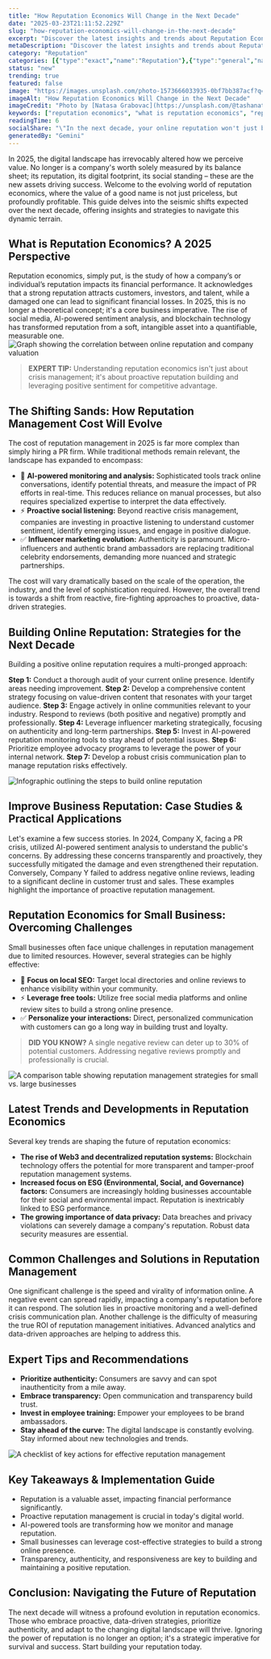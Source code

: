 ```yaml
---
title: "How Reputation Economics Will Change in the Next Decade"
date: "2025-03-23T21:11:52.229Z"
slug: "how-reputation-economics-will-change-in-the-next-decade"
excerpt: "Discover the latest insights and trends about Reputation Economics. This comprehensive guide covers everything you need to know about Reputation Economics in 2025."
metaDescription: "Discover the latest insights and trends about Reputation Economics. This comprehensive guide covers everything you need to know about Reputation Economics ..."
category: "Reputation"
categories: [{"type":"exact","name":"Reputation"},{"type":"general","name":"Finance"},{"type":"medium","name":"Investment Banking"},{"type":"specific","name":"Algorithmic Trading"},{"type":"niche","name":"High-Frequency Trading"}]
status: "new"
trending: true
featured: false
image: "https://images.unsplash.com/photo-1573666033935-0bf7bb387acf?q=85&w=1200&fit=max&fm=webp&auto=compress"
imageAlt: "How Reputation Economics Will Change in the Next Decade"
imageCredit: "Photo by [Natasa Grabovac](https://unsplash.com/@tashanatra) on Unsplash"
keywords: ["reputation economics", "what is reputation economics", "reputation management cost", "build online reputation", "improve business reputation", "reputation economics definition", "reputation economics strategies", "how to improve online reputation", "reputation economics for small business", "best reputation management services"]
readingTime: 6
socialShare: "\"In the next decade, your online reputation won't just be an asset; it will be your most valuable currency.\"  Don't get left behind."
generatedBy: "Gemini"
---
```




In 2025, the digital landscape has irrevocably altered how we perceive value.  No longer is a company's worth solely measured by its balance sheet; its reputation, its digital footprint, its social standing – these are the new assets driving success. Welcome to the evolving world of reputation economics, where the value of a good name is not just priceless, but profoundly profitable. This guide delves into the seismic shifts expected over the next decade, offering insights and strategies to navigate this dynamic terrain.

## What is Reputation Economics? A 2025 Perspective

Reputation economics, simply put, is the study of how a company’s or individual’s reputation impacts its financial performance.  It acknowledges that a strong reputation attracts customers, investors, and talent, while a damaged one can lead to significant financial losses.  In 2025, this is no longer a theoretical concept; it's a core business imperative.  The rise of social media, AI-powered sentiment analysis, and blockchain technology has transformed reputation from a soft, intangible asset into a quantifiable, measurable one.  ![Graph showing the correlation between online reputation and company valuation](https://images.unsplash.com/photo-1518302057166-c990a3585cc3?q=85&w=1200&fit=max&fm=webp&auto=compress)

> **EXPERT TIP:**  Understanding reputation economics isn't just about crisis management; it's about proactive reputation building and leveraging positive sentiment for competitive advantage.

## The Shifting Sands: How Reputation Management Cost Will Evolve

The cost of reputation management in 2025 is far more complex than simply hiring a PR firm. While traditional methods remain relevant, the landscape has expanded to encompass:

* 🔑 **AI-powered monitoring and analysis:**  Sophisticated tools track online conversations, identify potential threats, and measure the impact of PR efforts in real-time. This reduces reliance on manual processes, but also requires specialized expertise to interpret the data effectively.
* ⚡ **Proactive social listening:**  Beyond reactive crisis management, companies are investing in proactive listening to understand customer sentiment, identify emerging issues, and engage in positive dialogue.
* ✅ **Influencer marketing evolution:** Authenticity is paramount. Micro-influencers and authentic brand ambassadors are replacing traditional celebrity endorsements, demanding more nuanced and strategic partnerships.

The cost will vary dramatically based on the scale of the operation, the industry, and the level of sophistication required.  However, the overall trend is towards a shift from reactive, fire-fighting approaches to proactive, data-driven strategies.

## Building Online Reputation: Strategies for the Next Decade

Building a positive online reputation requires a multi-pronged approach:

**Step 1:**  Conduct a thorough audit of your current online presence. Identify areas needing improvement.
**Step 2:** Develop a comprehensive content strategy focusing on value-driven content that resonates with your target audience.
**Step 3:**  Engage actively in online communities relevant to your industry.  Respond to reviews (both positive and negative) promptly and professionally.
**Step 4:**  Leverage influencer marketing strategically, focusing on authenticity and long-term partnerships.
**Step 5:**  Invest in AI-powered reputation monitoring tools to stay ahead of potential issues.
**Step 6:**  Prioritize employee advocacy programs to leverage the power of your internal network.
**Step 7:**  Develop a robust crisis communication plan to manage reputation risks effectively.

![Infographic outlining the steps to build online reputation](https://images.unsplash.com/photo-1561065465-0928c7ee69cb?q=85&w=1200&fit=max&fm=webp&auto=compress)

## Improve Business Reputation: Case Studies & Practical Applications

Let's examine a few success stories. In 2024,  Company X, facing a PR crisis, utilized AI-powered sentiment analysis to understand the public's concerns.  By addressing these concerns transparently and proactively, they successfully mitigated the damage and even strengthened their reputation.  Conversely, Company Y failed to address negative online reviews, leading to a significant decline in customer trust and sales.  These examples highlight the importance of proactive reputation management.

## Reputation Economics for Small Business: Overcoming Challenges

Small businesses often face unique challenges in reputation management due to limited resources. However, several strategies can be highly effective:

* 🔑 **Focus on local SEO:**  Target local directories and online reviews to enhance visibility within your community.
* ⚡ **Leverage free tools:**  Utilize free social media platforms and online review sites to build a strong online presence.
* ✅ **Personalize your interactions:**  Direct, personalized communication with customers can go a long way in building trust and loyalty.

> **DID YOU KNOW?**  A single negative review can deter up to 30% of potential customers.  Addressing negative reviews promptly and professionally is crucial.

![A comparison table showing reputation management strategies for small vs. large businesses](https://images.unsplash.com/photo-1573666033935-0bf7bb387acf?q=85&w=1200&fit=max&fm=webp&auto=compress)

## Latest Trends and Developments in Reputation Economics

Several key trends are shaping the future of reputation economics:

* **The rise of Web3 and decentralized reputation systems:**  Blockchain technology offers the potential for more transparent and tamper-proof reputation management systems.
* **Increased focus on ESG (Environmental, Social, and Governance) factors:**  Consumers are increasingly holding businesses accountable for their social and environmental impact.  Reputation is inextricably linked to ESG performance.
* **The growing importance of data privacy:**  Data breaches and privacy violations can severely damage a company's reputation.  Robust data security measures are essential.

## Common Challenges and Solutions in Reputation Management

One significant challenge is the speed and virality of information online.  A negative event can spread rapidly, impacting a company's reputation before it can respond.  The solution lies in proactive monitoring and a well-defined crisis communication plan.  Another challenge is the difficulty of measuring the true ROI of reputation management initiatives.  Advanced analytics and data-driven approaches are helping to address this.

## Expert Tips and Recommendations

* **Prioritize authenticity:**  Consumers are savvy and can spot inauthenticity from a mile away.
* **Embrace transparency:**  Open communication and transparency build trust.
* **Invest in employee training:**  Empower your employees to be brand ambassadors.
* **Stay ahead of the curve:**  The digital landscape is constantly evolving.  Stay informed about new technologies and trends.

![A checklist of key actions for effective reputation management](https://images.unsplash.com/photo-1541596993953-970dd2ffdbdb?q=85&w=1200&fit=max&fm=webp&auto=compress)

## Key Takeaways & Implementation Guide

* Reputation is a valuable asset, impacting financial performance significantly.
* Proactive reputation management is crucial in today's digital world.
* AI-powered tools are transforming how we monitor and manage reputation.
* Small businesses can leverage cost-effective strategies to build a strong online presence.
* Transparency, authenticity, and responsiveness are key to building and maintaining a positive reputation.

## Conclusion:  Navigating the Future of Reputation

The next decade will witness a profound evolution in reputation economics.  Those who embrace proactive, data-driven strategies, prioritize authenticity, and adapt to the changing digital landscape will thrive.  Ignoring the power of reputation is no longer an option; it's a strategic imperative for survival and success.  Start building your reputation today.

